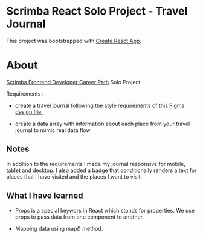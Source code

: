 # Scrimba React Solo Project - Travel Journal

This project was bootstrapped with [Create React App](https://github.com/facebook/create-react-app).



# About

[Scrimba Frontend Developer Career Path](https://scrimba.com/learn/frontendReact) Solo Project 

Requirements :

- create a travel journal following the style requirements of this [Figma design file.](https://www.figma.com/file/QG4cOExkdbIbhSfWJhs2gs/Travel-Journal?node-id=0%3A1)

- create a data array with information about each place from your travel journal to mimic real data flow

## Notes

In addition to the requirements I made my journal responsive for mobile, tablet and desktop. I also added a badge that conditionally renders a text for places that I have visited and the places I want to visit.

## What I have learned

* Props is a special keywors in React which stands for properties. We use props to pass data from one component to another.

* Mapping data using map() method.








